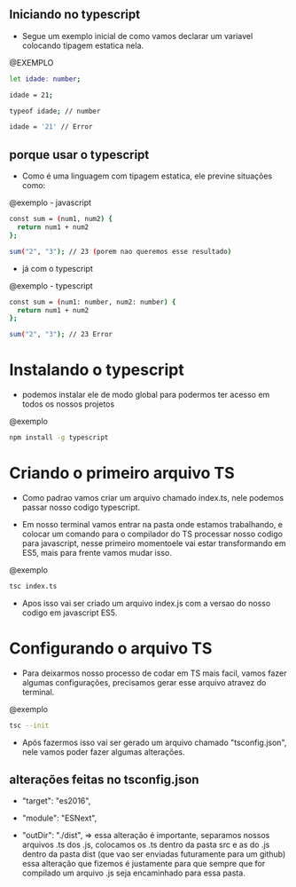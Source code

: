## Iniciando no typescript ##

* Segue um exemplo inicial de como vamos declarar um variavel colocando tipagem estatica nela.

@EXEMPLO
```bash
let idade: number;

idade = 21;

typeof idade; // number

idade = '21' // Error
```

## porque usar o typescript ##

* Como é uma linguagem com tipagem estatica, ele previne situações como:

@exemplo - javascript
```bash
const sum = (num1, num2) {
  return num1 + num2
};

sum("2", "3"); // 23 (porem nao queremos esse resultado)
```
* já com o typescript

@exemplo - typescript
```bash
const sum = (num1: number, num2: number) {
  return num1 + num2
};

sum("2", "3"); // 23 Error 
```

# Instalando o typescript #

* podemos instalar ele de modo global para podermos ter acesso em todos os nossos projetos

@exemplo
```bash
npm install -g typescript
```

# Criando o primeiro arquivo TS #

* Como padrao vamos criar um arquivo chamado index.ts, nele podemos passar nosso codigo typescript.

* Em nosso terminal vamos entrar na pasta onde estamos trabalhando, e colocar um comando para o compilador do TS processar nosso codigo para javascript, nesse primeiro momentoele vai estar transformando em ES5, mais para frente vamos mudar isso.

@exemplo
```bash
tsc index.ts
```
* Apos isso vai ser criado um arquivo index.js com a versao do nosso codigo em javascript ES5.

# Configurando o arquivo TS #

* Para deixarmos nosso processo de codar em TS mais facil, vamos fazer algumas configurações, precisamos gerar esse arquivo atravez do terminal.

@exemplo
```bash
tsc --init
```
* Após fazermos isso vai ser gerado um arquivo chamado "tsconfig.json", nele vamos poder fazer algumas alterações.

## alterações feitas no tsconfig.json ##

* "target": "es2016",
* "module": "ESNext",

* "outDir": "./dist", 
=> essa alteração é importante, separamos nossos arquivos .ts dos .js, colocamos os .ts dentro da pasta src e as do .js dentro da pasta dist (que vao ser enviadas futuramente para um github) essa alteração que fizemos é justamente para que sempre que for compilado um arquivo .js seja encaminhado para essa pasta.